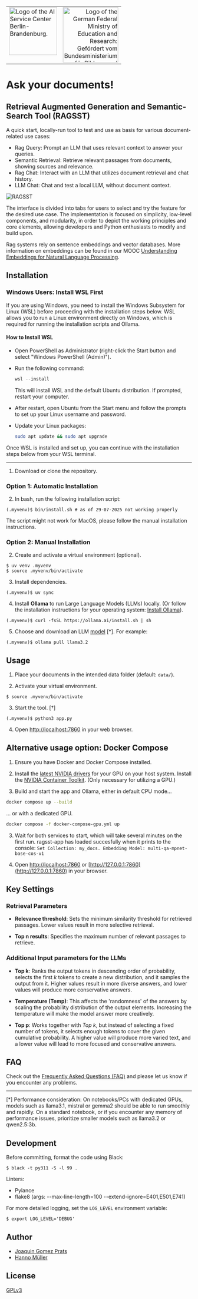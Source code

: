 <table width="100%">
  <tr>
    <td align="left" valign="top">
      <img src="./images/logo_kisz.png" height="130" alt="Logo of the AI Service Center Berlin-Brandenburg.">
    </td>
    <td align="right" valign="top">
      <img src="./images/logo_bmbf.jpeg" height="150" alt="Logo of the German Federal Ministry of Education and Research: Gefördert vom Bundesministerium für Bildung und Forschung.">
    </td>
  </tr>
</table>

#

# Ask your documents!

## Retrieval Augmented Generation and Semantic-Search Tool (RAGSST)

A quick start, locally-run tool to test and use as basis for various document-related use cases:

- Rag Query: Prompt an LLM that uses relevant context to answer your queries.
- Semantic Retrieval: Retrieve relevant passages from documents, showing sources and relevance.
- Rag Chat: Interact with an LLM that utilizes document retrieval and chat history.
- LLM Chat: Chat and test a local LLM, without document context.

![RAGSST](images/local-ragtool-demo.gif)

The interface is divided into tabs for users to select and try the feature for the desired use case. The implementation is focused on simplicity, low-level components, and modularity, in order to depict the working principles and core elements, allowing developers and Python enthusiasts to modify and build upon.

Rag systems rely on sentence embeddings and vector databases. More information on embeddings can be found in our MOOC [Understanding Embeddings for Natural Language Processing](https://open.hpi.de/courses/embeddingsfornlp-kisz2023).


## Installation

### Windows Users: Install WSL First

If you are using Windows, you need to install the Windows Subsystem for Linux (WSL) before proceeding with the installation steps below. WSL allows you to run a Linux environment directly on Windows, which is required for running the installation scripts and Ollama.

#### How to Install WSL

- Open PowerShell as Administrator (right-click the Start button and select "Windows PowerShell (Admin)").

- Run the following command:

   ```powershell
   wsl --install
   ```

   This will install WSL and the default Ubuntu distribution. If prompted, restart your computer.

- After restart, open Ubuntu from the Start menu and follow the prompts to set up your Linux username and password.

- Update your Linux packages:

   ```sh
   sudo apt update && sudo apt upgrade
   ```

Once WSL is installed and set up, you can continue with the installation steps below from your WSL terminal.

---

1. Download or clone the repository.

### Option 1: Automatic Installation

2. In bash, run the following installation script:

```shell
(.myvenv)$ bin/install.sh # as of 29-07-2025 not working properly
```

The script might not work for MacOS, please follow the manual installation instructions.

### Option 2: Manual Installation

2. Create and activate a virtual environment (optional).

```shell
$ uv venv .myvenv
$ source .myvenv/bin/activate
```

3. Install dependencies.

```shell
(.myvenv)$ uv sync
```

4. Install **Ollama** to run Large Language Models (LLMs) locally. (Or follow the installation instructions for your operating system: [Install Ollama](https://ollama.com/download)).

```shell
(.myvenv)$ curl -fsSL https://ollama.ai/install.sh | sh
```

5. Choose and download an LLM [model](https://ollama.com/library) [\*]. For example:

```shell
(.myvenv)$ ollama pull llama3.2
```

## Usage

1. Place your documents in the intended data folder (default: `data/`).

2. Activate your virtual environment.

```shell
$ source .myvenv/bin/activate
```

3. Start the tool. [†]

```shell
(.myvenv)$ python3 app.py
```

4. Open [http://localhost:7860](http://localhost:7860) in your web browser.

## Alternative usage option: Docker Compose

1. Ensure you have Docker and Docker Compose installed.

2. Install the [latest NVIDIA drivers](https://www.nvidia.com/en-us/drivers/) for your GPU on your host system. Install the [NVIDIA Container Toolkit](https://docs.nvidia.com/datacenter/cloud-native/container-toolkit/latest/install-guide.html). (Only necessary for utilizing a GPU.)


2. Build and start the app and Ollama, either in default CPU mode...

```sh
docker compose up --build
```

... or with a dedicated GPU.

```sh
docker compose -f docker-compose-gpu.yml up
```

3. Wait for both services to start, which will take several minutes on the first run. ragsst-app has loaded succesfully when it prints to the console: `Set Collection: my_docs. Embedding Model: multi-qa-mpnet-base-cos-v1`

4. Open [http://localhost:7860](http://localhost:7860) or [http://127.0.0.1:7860](http://127.0.0.1:7860) in your browser.


## Key Settings

### Retrieval Parameters

- **Relevance threshold**: Sets the minimum similarity threshold for retrieved passages. Lower values result in more selective retrieval.

- **Top n results**: Specifies the maximum number of relevant passages to retrieve.

### Additional Input parameters for the LLMs

- **Top k**: Ranks the output tokens in descending order of probability, selects the first *k* tokens to create a new distribution, and it samples the output from it. Higher values result in more diverse answers, and lower values will produce more conservative answers.

- **Temperature (Temp)**: This affects the 'randomness' of the answers  by scaling the probability distribution of the output elements. Increasing the temperature will make the model answer more creatively.

- **Top p**: Works together with *Top k*, but instead of selecting a fixed number of tokens, it selects enough tokens to cover the given cumulative probability. A higher value will produce more varied text, and a lower value will lead to more focused and conservative answers.

## FAQ

Check out the [Frequently Asked Questions (FAQ)](./FAQ.md) and please let us know if you encounter any problems.

---

[\*] Performance consideration: On notebooks/PCs with dedicated GPUs, models such as llama3.1, mistral or gemma2 should be able to run smoothly and rapidly. On a standard notebook, or if you encounter any memory of performance issues, prioritize smaller models such as llama3.2 or qwen2.5:3b.

## Development

Before committing, format the code using Black:

```shell
$ black -t py311 -S -l 99 .
```

Linters:

- Pylance
- flake8 (args: --max-line-length=100 --extend-ignore=E401,E501,E741)


For more detailed logging, set the `LOG_LEVEL` environment variable:

```shell
$ export LOG_LEVEL='DEBUG'
```

## Author
- [Joaquin Gomez Prats](https://github.com/slovanos)
- [Hanno Müller](https://github.com/hanno-mueller-HPI)


## License

[GPLv3](./LICENSE)
